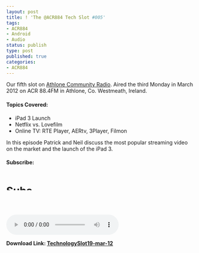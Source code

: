 ```yaml
---
layout: post
title: ! 'The @ACR884 Tech Slot #005'
tags:
- ACR884
- Android
- Audio
status: publish
type: post
published: true
categories: 
- ACR884
---
```

Our fifth slot on [Athlone Community Radio][]. Aired the third Monday in March 2012 on ACR 88.4FM in Athlone, Co. Westmeath, Ireland.

#### Topics Covered:
- iPad 3 Launch
- Netflix vs. Lovefilm
- Online TV: RTE Player, AERtv, 3Player, Filmon

In this episode Patrick and Neil discuss the most popular streaming video 
on the market and the launch of the iPad 3.

#### Subscribe:
# <a href="http://itunes.apple.com/ie/podcast//id494862406" target="_blank"><img title="iTunes Podcast Button" src="http://dueyfinster.files.wordpress.com/2012/01/itunes_podcast.gif?w=80&amp;h=15" alt="Subscribe to ACR884 Tech Slot in iTunes!" width="80" height="15" /></a>  
# <a href="http://feeds.feedburner.com/acr884tech" target="_blank"><img src="http://dueyfinster.files.wordpress.com/2012/01/podcast_rss_button.gif?w=627" alt="" /></a>

<audio controls="controls">
  <source src="http://dueyfinster.files.wordpress.com/2012/03/technologyslot19-mar-12.mp3" type="audio/mp3" />
  Your browser does not support the audio tag.
</audio>

<strong></strong><strong>Download Link: <a href="http://dueyfinster.files.wordpress.com/2012/03/technologyslot19-mar-12.mp3">TechnologySlot19-mar-12</a></strong>

[Athlone Community Radio]: http://athlonecommunityradio.ie/ "Athlone Community Radio"
